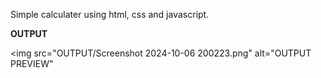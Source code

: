 Simple calculater using html, css and javascript.

**OUTPUT**

<img src="OUTPUT/Screenshot 2024-10-06 200223.png" alt="OUTPUT PREVIEW"
